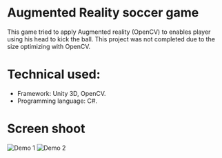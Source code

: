# Augmented Reality soccer game 

This game tried to apply Augmented reality (OpenCV) to enables player using his head to kick the ball. This project was not completed due to the size optimizing with OpenCV.
   
 # Technical used:
   
   - Framework: Unity 3D, OpenCV.
   - Programming language: C#.
   
   
   # Screen shoot
   
   ![Demo 1](https://github.com/henryphamit/footballgame/blob/master/screenshots/pic1.png)
   ![Demo 2](https://github.com/henryphamit/footballgame/blob/master/screenshots/pic2.png)
